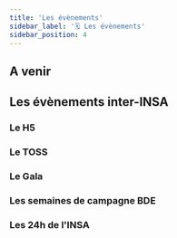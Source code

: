 ```yaml
---
title: 'Les évènements'
sidebar_label: '🗓️ Les évènements'
sidebar_position: 4
---
```

## A venir











## Les évènements inter-INSA

### Le H5



### Le TOSS

### Le Gala

### Les semaines de campagne BDE

### Les 24h de l'INSA


